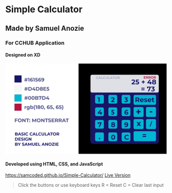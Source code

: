 # Simple Calculator
## Made by Samuel Anozie
### For CCHUB Application

#### Designed on XD
![Design](/designxd.png)
#### Developed using HTML, CSS, and JavaScript
https://samcoded.github.io/Simple-Calculator/
[Live Version](https://samcoded.github.io/Simple-Calculator/)

>Click the buttons or use keyboard keys
>R = Reset
>C = Clear last input
